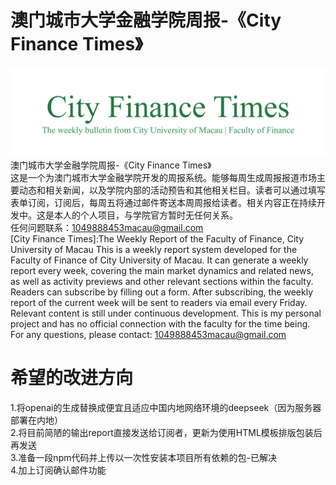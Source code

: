 # 澳门城市大学金融学院周报-《City Finance Times》
![示例图片](https://github.com/Cromwell-Lei/-CITYU-Macau-FOF-College-Weekly-Bulletin-/blob/main/bulletin%20title/学院周刊title-1.png)
澳门城市大学金融学院周报-《City Finance Times》<br>
这是一个为澳门城市大学金融学院开发的周报系统。能够每周生成周报报道市场主要动态和相关新闻，以及学院内部的活动预告和其他相关栏目。读者可以通过填写表单订阅，订阅后，每周五将通过邮件寄送本周周报给读者。相关内容正在持续开发中。这是本人的个人项目，与学院官方暂时无任何关系。<br>
任何问题联系：1049888453macau@gmail.com<br>
[City Finance Times]:The Weekly Report of the Faculty of Finance, City University of Macau
This is a weekly report system developed for the Faculty of Finance of City University of Macau. It can generate a weekly report every week, covering the main market dynamics and related news, as well as activity previews and other relevant sections within the faculty. Readers can subscribe by filling out a form. After subscribing, the weekly report of the current week will be sent to readers via email every Friday. Relevant content is still under continuous development. This is my personal project and has no official connection with the faculty for the time being.<br>
For any questions, please contact: 1049888453macau@gmail.com<br>
# 希望的改进方向
1.将openai的生成替换成便宜且适应中国内地网络环境的deepseek（因为服务器部署在内地）<br>
2.将目前简陋的输出report直接发送给订阅者，更新为使用HTML模板排版包装后再发送<br>
3.准备一段npm代码并上传以一次性安装本项目所有依赖的包-已解决<br>
4.加上订阅确认邮件功能<br>
<br>
